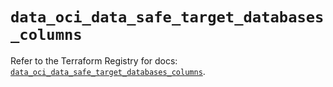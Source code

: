 # `data_oci_data_safe_target_databases_columns`

Refer to the Terraform Registry for docs: [`data_oci_data_safe_target_databases_columns`](https://registry.terraform.io/providers/oracle/oci/6.18.0/docs/data-sources/data_safe_target_databases_columns).
